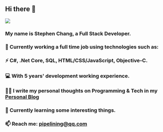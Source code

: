 ## Hi there 👋

![](https://cdn.jsdelivr.net/gh/1ess/cdn/icons/header_.png)

### My name is Stephen Chang, a Full Stack Developer.
### 🔭 Currently working a full time job using technologies such as:
### ⚡ C#, .Net Core, SQL, HTML/CSS/JavaScript, Objective-C.
### 💻 With 5 years' development working experience.
### ✍🏻 I write my personal thoughts on Programming & Tech in my [Personal Blog](https://0xfee1dead.cn)
### 🌱 Currently learning some interesting things.
### 📫 Reach me: pipelining@qq.com